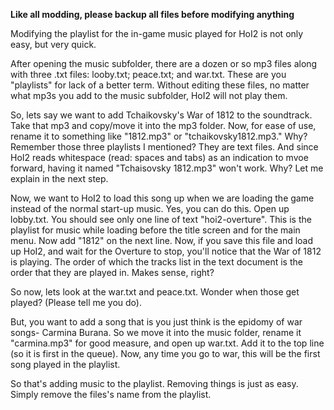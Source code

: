 **Like all modding, please backup all files before modifying anything**

Modifying the playlist for the in-game music played for HoI2 is not only
easy, but very quick.

After opening the music subfolder, there are a dozen or so mp3 files
along with three .txt files: looby.txt; peace.txt; and war.txt. These
are you "playlists" for lack of a better term. Without editing these
files, no matter what mp3s you add to the music subfolder, HoI2 will not
play them.

So, lets say we want to add Tchaikovsky's War of 1812 to the soundtrack.
Take that mp3 and copy/move it into the mp3 folder. Now, for ease of
use, rename it to something like "1812.mp3" or "tchaikovsky1812.mp3."
Why? Remember those three playlists I mentioned? They are text files.
And since HoI2 reads whitespace (read: spaces and tabs) as an indication
to mvoe forward, having it named "Tchaisovsky 1812.mp3" won't work. Why?
Let me explain in the next step.

Now, we want to HoI2 to load this song up when we are loading the game
instead of the normal start-up music. Yes, you can do this. Open up
lobby.txt. You should see only one line of text "hoi2-overture". This is
the playlist for music while loading before the title screen and for the
main menu. Now add "1812" on the next line. Now, if you save this file
and load up HoI2, and wait for the Overture to stop, you'll notice that
the War of 1812 is playing. The order of which the tracks list in the
text document is the order that they are played in. Makes sense, right?

So now, lets look at the war.txt and peace.txt. Wonder when those get
played? (Please tell me you do).

But, you want to add a song that is you just think is the epidomy of war
songs- Carmina Burana. So we move it into the music folder, rename it
"carmina.mp3" for good measure, and open up war.txt. Add it to the top
line (so it is first in the queue). Now, any time you go to war, this
will be the first song played in the playlist.

So that's adding music to the playlist. Removing things is just as easy.
Simply remove the files's name from the playlist.
